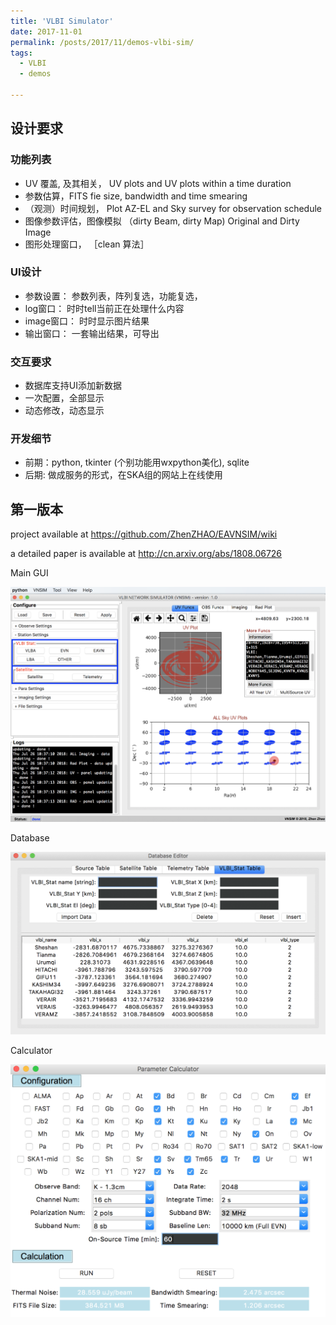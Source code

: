 ```yaml
---
title: 'VLBI Simulator'
date: 2017-11-01
permalink: /posts/2017/11/demos-vlbi-sim/
tags:
  - VLBI
  - demos

---
```


## 设计要求

### 功能列表

- UV 覆盖, 及其相关， UV plots and UV plots within a time duration
- 参数估算，FITS fie size, bandwidth and time smearing 
- （观测）时间规划， Plot AZ-EL and Sky survey for observation schedule
- 图像参数评估，图像模拟 （dirty Beam, dirty Map) Original and Dirty Image
- 图形处理窗口， ［clean 算法］

### UI设计

- 参数设置： 参数列表，阵列复选，功能复选，
- log窗口： 时时tell当前正在处理什么内容
- image窗口： 时时显示图片结果
- 输出窗口： 一套输出结果，可导出

### 交互要求

- 数据库支持UI添加新数据
- 一次配置，全部显示
- 动态修改，动态显示

### 开发细节

- 前期：python, tkinter (个别功能用wxpython美化), sqlite
- 后期: 做成服务的形式，在SKA组的网站上在线使用



## 第一版本

project available at https://github.com/ZhenZHAO/EAVNSIM/wiki

a detailed paper is available at http://cn.arxiv.org/abs/1808.06726

Main GUI

![soft_gui](/files/demos/vlbi/soft_gui.png)

Database

![soft_gui](/files/demos/vlbi/ui_db.png)

Calculator

![soft_gui](/files/demos/vlbi/ui_cal.png)